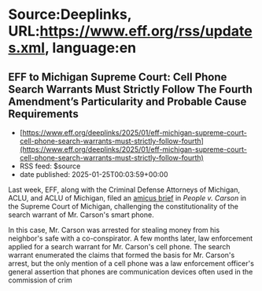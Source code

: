 # Source:Deeplinks, URL:https://www.eff.org/rss/updates.xml, language:en

## EFF to Michigan Supreme Court: Cell Phone Search Warrants Must Strictly Follow The Fourth Amendment’s Particularity and Probable Cause Requirements
 - [https://www.eff.org/deeplinks/2025/01/eff-michigan-supreme-court-cell-phone-search-warrants-must-strictly-follow-fourth](https://www.eff.org/deeplinks/2025/01/eff-michigan-supreme-court-cell-phone-search-warrants-must-strictly-follow-fourth)
 - RSS feed: $source
 - date published: 2025-01-25T00:03:59+00:00

<div class="field field--name-body field--type-text-with-summary field--label-hidden"><div class="field__items"><div class="field__item even"><p>Last week, EFF, along with the Criminal Defense Attorneys of Michigan, ACLU, and ACLU of Michigan, filed an <a href="https://www.eff.org/document/amici-curiae-brief-criminal-defense-attorneys-michigan-american-civil-liberties-union">amicus brief</a> in <em>People v. Carson</em> in the Supreme Court of Michigan, challenging the constitutionality of the search warrant of Mr. Carson's smart phone.</p>
<p>In this case, Mr. Carson was arrested for stealing money from his neighbor's safe with a co-conspirator. A few months later, law enforcement applied for a search warrant for Mr. Carson's cell phone. The search warrant enumerated the claims that formed the basis for Mr. Carson's arrest, but the only mention of a cell phone was a law enforcement officer's general assertion that phones are communication devices often used in the commission of crim

